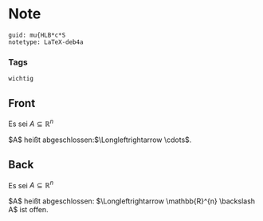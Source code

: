 # Note
```
guid: mu{HLB*c*S
notetype: LaTeX-deb4a
```

### Tags
```
wichtig
```

## Front
Es sei $A \subseteq \mathbb{R}^{n}$
<div>
$A$ heißt abgeschlossen:$\Longleftrightarrow \cdots$.
</div>

## Back
Es sei $A \subseteq \mathbb{R}^{n}$

<div>$A$ heißt abgeschlossen: $\Longleftrightarrow \mathbb{R}^{n} \backslash A$ ist offen.
</div>
